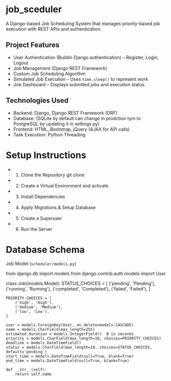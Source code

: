 # job_sceduler

A Django-based Job Scheduling System that manages priority-based job execution with REST APIs and authentication.

## Project Features

-  User Authentication (Buildin Django authentication) – Register, Login, Logout
-  Job Management (Django REST Framework)
-  Custom Job Scheduling Algorithm
-  Simulated Job Execution – Uses `time.sleep()` to represent work
-  Job Dashboard – Displays submtted jobs and execution status

## Technologies Used

- Backend: Django, Django REST Framework (DRF)
- Database: (SQLite by default can change in prodction tym to PostgreSQL by updating it in settings.py)
- Frontend: HTML, Bootstrap, jQuery (AJAX for API calls)
- Task Execution: Python Threading

# Setup Instructions

- 1. Clone the Repository
     git clone 

- 2. Create a Virtual Environment and activate

- 3. Install Dependencies

- 4. Apply Migrations & Setup Database

- 5. Create a Superuser 

- 6. Run the Server


#  Database Schema

Job Model (`scheduler/models.py`)

from django.db import models
from django.contrib.auth.models import User

class Job(models.Model):
    STATUS_CHOICES = [
        ('pending', 'Pending'),
        ('running', 'Running'),
        ('completed', 'Completed'),
        ('failed', 'Failed'),
    ]
    
    PRIORITY_CHOICES = [
        ('high', 'High'),
        ('medium', 'Medium'),
        ('low', 'Low'),
    ]

    user = models.ForeignKey(User, on_delete=models.CASCADE)
    name = models.CharField(max_length=255)
    estimated_duration = models.IntegerField()  # in seconds
    priority = models.CharField(max_length=10, choices=PRIORITY_CHOICES)
    deadline = models.DateTimeField()
    status = models.CharField(max_length=10, choices=STATUS_CHOICES, default='pending')
    start_time = models.DateTimeField(null=True, blank=True)
    end_time = models.DateTimeField(null=True, blank=True)

    def __str__(self):
        return self.name
